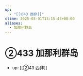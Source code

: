 ```yaml
---
up:
  - "[[②43 西非]]"
ctime: 2025-03-01T13:15:43+08:00
aliases:
  - 加那利群岛
---
```


# ②433 加那利群岛

- up: [[②43 西非]]
